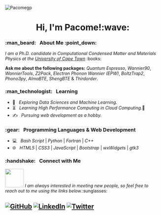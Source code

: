 <p align="left">
  <img src="https://komarev.com/ghpvc/?username=Pacomegp" alt="Pacomegp"/> 
</p> 

<h1 align="center"> Hi, I'm Pacome!:wave: </h1>

<h3> :man_beard: &nbsp; About Me :point_down: </h3>

<p><em>I am a Ph.D. candidate in Computational Condensed Matter and Materials Physics at the <a href="https://www.uct.ac.za/">University of Cape Town</a></em> :books:

<b>Ask me about the following packages:</b> <em>Quantum Espresso</em>, <em>Wannier90</em>, <em>WannierTools</em>, <em>Z2Pack</em>, <em>Electron Phonon Wannier (EPW)</em>, <em>BoltzTrap2</em>, <em>Phono3py</em>, <em>AlmaBTE</em>, <em>ShengBTE</em> & <em>Thirdorder</em>.

<h3> :man_technologist: &nbsp; Learning </h3>

- :thinking: &nbsp; <em>Exploring Data Sciences and Machine Learning.</em>
- :hourglass_flowing_sand: &nbsp; <em>Learning High Performance Computing in Cloud Computing.</em>:monocle_face:
- :writing_hand: &nbsp; <em>Pursuing web development as a hobby.</em>

<h3> :gear: &nbsp; Programming Languages & Web Development </h3>

- :computer: &nbsp; <em>Bash Script</em> | <em>Python</em> | <em>Fortran</em> | <em>C++</em>
- :globe_with_meridians: &nbsp; <em>HTML5</em> | <em>CSS3</em> | <em>JavaScript</em> | <em>Bootstrap</em> | <em>wxWidgets</em> | <em>gtk3</em>

<h3> :handshake: &nbsp; Connect with Me </h3>
<img src="https://media.giphy.com/media/LnQjpWaON8nhr21vNW/giphy.gif" width="60"> <em>I am always interested in meeting new people, so feel free to reach out to me using the links below.</em>:sunglasses:

<h2>
<p align="left">
<a href="https://github.com/Pacomegp/" target="_blank"><img alt="GitHub" src="https://img.shields.io/badge/GitHub-Pacomehub-blue?style=flat&logo=github"></a>
<a href="https://www.linkedin.com/in/pacome-nguimeya/" target="_blank"><img alt="LinkedIn" src="https://img.shields.io/badge/LinkedIn-Pacome Nguimeya-blue?style=flat&logo=linkedin"></a>
<a href="https://twitter.com/pacomenguimeya" target="_blank"><img alt="Twitter" src="https://img.shields.io/badge/Twitter-@pacomenguimeya-blue?style=flat&logo=twitter"></a>
</p>
<h2/>
